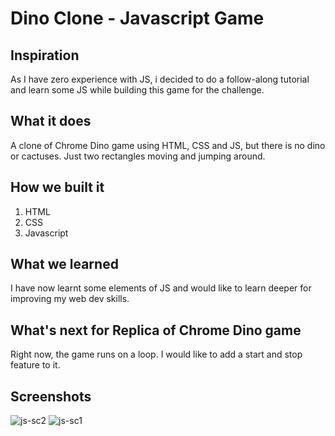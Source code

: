 # Dino Clone - Javascript Game

## Inspiration

As I have zero experience with JS, i decided to do a follow-along tutorial and learn some JS while building this game for the challenge. 

## What it does

A clone of Chrome Dino game using HTML, CSS and JS, but there is no dino or cactuses. Just two rectangles moving and jumping around.

## How we built it

1. HTML
2. CSS
3. Javascript

## What we learned

I have now learnt some elements of JS and would like to learn deeper for improving my web dev skills.

## What's next for Replica of Chrome Dino game

Right now, the game runs on a loop. I would like to add a start and stop feature to it. 

## Screenshots

![js-sc2](https://user-images.githubusercontent.com/68789441/149109025-95ddfb46-57b2-4ae2-b5c9-a47a2469b987.png)
![js-sc1](https://user-images.githubusercontent.com/68789441/149109037-991d5295-7524-4ba5-a358-d0d9504c7633.png)


